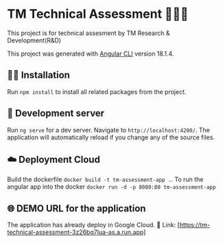 # TM Technical Assessment 🧑‍💻🔧

This project is for technical assesment by TM Research & Development(R&D)

This project was generated with [Angular CLI](https://github.com/angular/angular-cli) version 18.1.4.

## 👨‍🔧 Installation

Run `npm install` to install all related packages from the project.

## 🚀 Development server

Run `ng serve` for a dev server. Navigate to `http://localhost:4200/`. The application will automatically reload if you change any of the source files.

## ☁️ Deployment Cloud

Build the dockerfile `docker build -t tm-assessment-app .`. To run the angular app into the docker `docker run -d -p 8080:80 tm-assessment-app`

## 🌐 DEMO URL for the application

The application has already deploy in Google Cloud.
🔗 Link: [https://tm-technical-assessment-3z26bq7lua-as.a.run.app]

